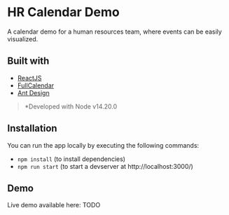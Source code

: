 # HR Calendar Demo

A calendar demo for a human resources team, where events can be easily visualized.

## Built with
* [ReactJS](https://reactjs.org/)
* [FullCalendar](https://fullcalendar.io/)
* [Ant Design](https://ant.design/)

> *Developed with Node v14.20.0


## Installation

You can run the app locally by executing the following commands:
  - `npm install` 
    (to install dependencies)
  - `npm run start` 
    (to start a devserver at http://localhost:3000/)

## Demo

Live demo available here: TODO

